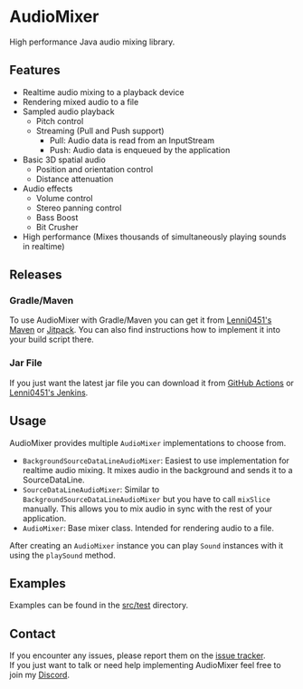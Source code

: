 # AudioMixer
High performance Java audio mixing library.

## Features
- Realtime audio mixing to a playback device
- Rendering mixed audio to a file
- Sampled audio playback
  - Pitch control
  - Streaming (Pull and Push support)
    - Pull: Audio data is read from an InputStream
    - Push: Audio data is enqueued by the application
- Basic 3D spatial audio
  - Position and orientation control
  - Distance attenuation
- Audio effects
  - Volume control
  - Stereo panning control
  - Bass Boost
  - Bit Crusher
- High performance (Mixes thousands of simultaneously playing sounds in realtime)

## Releases
### Gradle/Maven
To use AudioMixer with Gradle/Maven you can get it from [Lenni0451's Maven](https://maven.lenni0451.net/#/releases/net/raphimc/audio-mixer) or [Jitpack](https://jitpack.io/#RaphiMC/AudioMixer).
You can also find instructions how to implement it into your build script there.

### Jar File
If you just want the latest jar file you can download it from [GitHub Actions](https://github.com/RaphiMC/AudioMixer/actions/workflows/build.yml) or [Lenni0451's Jenkins](https://build.lenni0451.net/job/AudioMixer/).

## Usage
AudioMixer provides multiple ``AudioMixer`` implementations to choose from.
* ``BackgroundSourceDataLineAudioMixer``: Easiest to use implementation for realtime audio mixing. It mixes audio in the background and sends it to a SourceDataLine.
* ``SourceDataLineAudioMixer``: Similar to ``BackgroundSourceDataLineAudioMixer`` but you have to call ``mixSlice`` manually. This allows you to mix audio in sync with the rest of your application.
* ``AudioMixer``: Base mixer class. Intended for rendering audio to a file.

After creating an ``AudioMixer`` instance you can play ``Sound`` instances with it using the ``playSound`` method.

## Examples
Examples can be found in the [src/test](/src/test) directory.

## Contact
If you encounter any issues, please report them on the
[issue tracker](https://github.com/RaphiMC/AudioMixer/issues).  
If you just want to talk or need help implementing AudioMixer feel free to join my
[Discord](https://discord.gg/dCzT9XHEWu).
